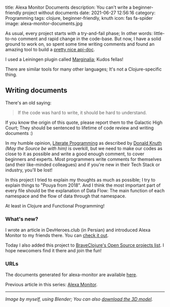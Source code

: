 title: Alexa Monitor Documents
description: You can't write a beginner-friendly project without documents
date: 2021-06-27 12:56:16
category: Programming
tags: clojure, beginner-friendly, knuth
icon: fas fa-spider
image: alexa-monitor-documents.jpg


As usual, every project starts with a try-and-fail phase; In other words: little-to-no comment and rapid change in the code-base. But now, I have a solid ground to work on, so spent some time writing comments and found an amazing tool to build a [pretty nice api-doc](https://alexa-monitor.pouyacode.net).

I used a Leiningen plugin called [Marginalia](https://github.com/gdeer81/marginalia); Kudos fellas!

There are similar tools for many other languages; It's not a Clojure-specific thing.


## Writing documents
There's an old saying:
> If the code was hard to write, it should be hard to understand.

If you know the origin of this quote, please report them to the Galactic High Court; They should be sentenced to lifetime of code review and writing documents :)

In my humble opinion, [Literate Programming](https://en.wikipedia.org/wiki/Literate_programming) as described by [Donald Knuth](/pages/jedi-order.html) *(May the Source be with him)* is overkill, but we need to make our codes as close to it as possible and write a good enough comment, to cover beginners and experts. Most programmers write comments for themselves (and their like-minded colleagues) and if you're new in their Tech Stack or industry, you'll be lost!

In this project I tried to explain my thoughts as much as possible; I try to explain things to "Pouya from 2018". And I think the most important part of every file should be the explanation of Data Flow: The main function of each namespace and the flow of data through that namespace.

At least in Clojure and Functional Programming!


### What's new?
I wrote an article in DevHeroes.club (in Persian) and introduced Alexa Monitor to my friends there. You can [check it out](https://devheroes.club/t/topic/5091?u=pouya-abbassi).

Today I also added this project to [BraveClojure's Open Source projects list](http://open-source.braveclojure.com/projects/alexa-monitor). I hope newcomers find it there and join the fun!


### URLs
The documents generated for alexa-monitor are available [here](https://alexa-monitor.pouyacode.net).

Previous article in this series: [Alexa Monitor]({filename}/alexa-monitor.md).

---

*Image by myself, using Blender; You can also [download the 3D model](https://mega.nz/folder/dcs2FR7K#3_N28U-vC7dLa9vF90kaxA).*
